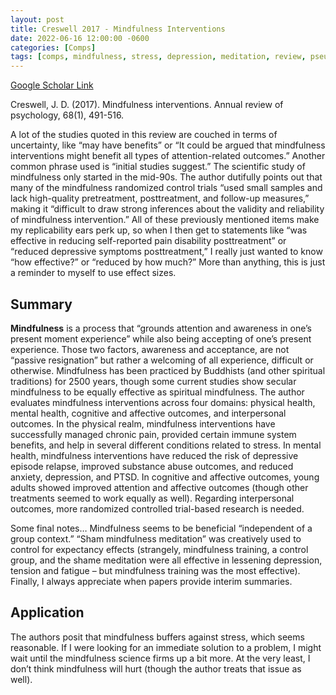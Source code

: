 ```yaml
---
layout: post
title: Creswell 2017 - Mindfulness Interventions
date: 2022-06-16 12:00:00 -0600
categories: [Comps]
tags: [comps, mindfulness, stress, depression, meditation, review, pseudoscience]
---
```

[Google Scholar Link](https://scholar.google.com/scholar?hl=en&as_sdt=0%2C45&q=mindfulness+interventions&btnG=)

Creswell, J. D. (2017). Mindfulness interventions. Annual review of psychology, 68(1), 491-516.

A lot of the studies quoted in this review are couched in terms of uncertainty, like “may have benefits” or “It could be argued that mindfulness interventions might benefit all types of attention-related outcomes.”  Another common phrase used is “initial studies suggest.”  The scientific study of mindfulness only started in the mid-90s.  The author dutifully points out that many of the mindfulness randomized control trials “used small samples and lack high-quality pretreatment, posttreatment, and follow-up measures,” making it “difficult to draw strong inferences about the validity and reliability of mindfulness intervention.”  All of these previously mentioned items make my replicability ears perk up, so when I then get to statements like “was effective in reducing self-reported pain disability posttreatment” or “reduced depressive symptoms posttreatment,” I really just wanted to know “how effective?” or “reduced by how much?”  More than anything, this is just a reminder to myself to use effect sizes.

## Summary
**Mindfulness** is a process that “grounds attention and awareness in one’s present moment experience” while also being accepting of one’s present experience.  Those two factors, awareness and acceptance, are not “passive resignation” but rather a welcoming of all experience, difficult or otherwise.  Mindfulness has been practiced by Buddhists (and other spiritual traditions) for 2500 years, though some current studies show secular mindfulness to be equally effective as spiritual mindfulness.  The author evaluates mindfulness interventions across four domains: physical health, mental health, cognitive and affective outcomes, and interpersonal outcomes.  In the physical realm, mindfulness interventions have successfully managed chronic pain, provided certain immune system benefits, and help in several different conditions related to stress.  In mental health, mindfulness interventions have reduced the risk of depressive episode relapse, improved substance abuse outcomes, and reduced anxiety, depression, and PTSD.  In cognitive and affective outcomes, young adults showed improved attention and affective outcomes (though other treatments seemed to work equally as well).  Regarding interpersonal outcomes, more randomized controlled trial-based research is needed.

Some final notes… Mindfulness seems to be beneficial “independent of a group context.”  “Sham mindfulness meditation” was creatively used to control for expectancy effects (strangely,  mindfulness training, a control group, and the shame meditation were all effective in lessening depression, tension and fatigue – but mindfulness training was the most effective).  Finally, I always appreciate when papers provide interim summaries.  

## Application
The authors posit that mindfulness buffers against stress, which seems reasonable.  If I were looking for an immediate solution to a problem, I might wait until the mindfulness science firms up a bit more.  At the very least, I don’t think mindfulness will hurt (though the author treats that issue as well).
